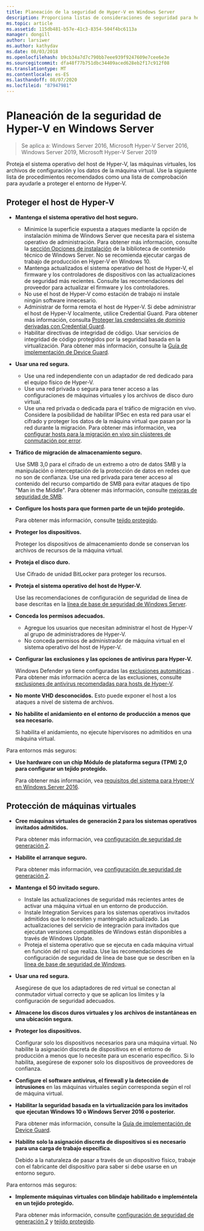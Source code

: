 ```yaml
---
title: Planeación de la seguridad de Hyper-V en Windows Server
description: Proporciona listas de consideraciones de seguridad para hosts de Hyper-v y máquinas virtuales
ms.topic: article
ms.assetid: 115db481-b57e-41c3-8354-504f4bc6113a
manager: dongill
author: larsiwer
ms.author: kathydav
ms.date: 08/03/2018
ms.openlocfilehash: b9cb34a7d7c790bb7eee939f9247609e7cee6e3e
ms.sourcegitcommit: dfa48f77b751dbc34409aced628eb2f17c912f08
ms.translationtype: MT
ms.contentlocale: es-ES
ms.lasthandoff: 08/07/2020
ms.locfileid: "87947981"
---
```

# <a name="plan-for-hyper-v-security-in-windows-server"></a>Planeación de la seguridad de Hyper-V en Windows Server

>Se aplica a: Windows Server 2016, Microsoft Hyper-V Server 2016, Windows Server 2019, Microsoft Hyper-V Server 2019

Proteja el sistema operativo del host de Hyper-V, las máquinas virtuales, los archivos de configuración y los datos de la máquina virtual. Use la siguiente lista de procedimientos recomendados como una lista de comprobación para ayudarle a proteger el entorno de Hyper-V.

## <a name="secure-the-hyper-v-host"></a>Proteger el host de Hyper-V
- **Mantenga el sistema operativo del host seguro.**
    - Minimice la superficie expuesta a ataques mediante la opción de instalación mínima de Windows Server que necesita para el sistema operativo de administración. Para obtener más información, consulte la [sección Opciones de instalación](/windows-server/windows-server#installation-options) de la biblioteca de contenido técnico de Windows Server. No se recomienda ejecutar cargas de trabajo de producción en Hyper-V en Windows 10.
    - Mantenga actualizados el sistema operativo del host de Hyper-V, el firmware y los controladores de dispositivos con las actualizaciones de seguridad más recientes. Consulte las recomendaciones del proveedor para actualizar el firmware y los controladores.
    - No use el host de Hyper-V como estación de trabajo ni instale ningún software innecesario.
    - Administrar de forma remota el host de Hyper-V. Si debe administrar el host de Hyper-V localmente, utilice Credential Guard. Para obtener más información, consulta [Proteger las credenciales de dominio derivadas con Credential Guard](https://docs.microsoft.com/windows/access-protection/credential-guard/credential-guard).
    - Habilitar directivas de integridad de código. Usar servicios de integridad de código protegidos por la seguridad basada en la virtualización. Para obtener más información, consulte la [Guía de implementación de Device Guard](https://docs.microsoft.com/windows/device-security/device-guard/device-guard-deployment-guide).
- **Usar una red segura.**
    - Use una red independiente con un adaptador de red dedicado para el equipo físico de Hyper-V.
    - Use una red privada o segura para tener acceso a las configuraciones de máquinas virtuales y los archivos de disco duro virtual.
    - Use una red privada o dedicada para el tráfico de migración en vivo. Considere la posibilidad de habilitar IPSec en esta red para usar el cifrado y proteger los datos de la máquina virtual que pasan por la red durante la migración. Para obtener más información, vea [configurar hosts para la migración en vivo sin clústeres de conmutación por error](../deploy/set-up-hosts-for-live-migration-without-failover-clustering.md).
- **Tráfico de migración de almacenamiento seguro.**

    Use SMB 3,0 para el cifrado de un extremo a otro de datos SMB y la manipulación o interceptación de la protección de datos en redes que no son de confianza. Use una red privada para tener acceso al contenido del recurso compartido de SMB para evitar ataques de tipo "Man in the Middle". Para obtener más información, consulte [mejoras de seguridad de SMB](https://technet.microsoft.com/library/dn551363.aspx).
- **Configure los hosts para que formen parte de un tejido protegido.**

    Para obtener más información, consulte [tejido protegido](../../../security/guarded-fabric-shielded-vm/guarded-fabric-and-shielded-vms-top-node.md).
- **Proteger los dispositivos.**

    Proteger los dispositivos de almacenamiento donde se conservan los archivos de recursos de la máquina virtual.

- **Proteja el disco duro.**

    Use Cifrado de unidad BitLocker para proteger los recursos.

- **Proteja el sistema operativo del host de Hyper-V.**

    Use las recomendaciones de configuración de seguridad de línea de base descritas en la [línea de base de seguridad de Windows Server](https://docs.microsoft.com/windows/device-security/windows-security-baselines).

- **Conceda los permisos adecuados.**
    - Agregue los usuarios que necesitan administrar el host de Hyper-V al grupo de administradores de Hyper-V.
    - No conceda permisos de administrador de máquina virtual en el sistema operativo del host de Hyper-V.

- **Configurar las exclusiones y las opciones de antivirus para Hyper-V.**

    Windows Defender ya tiene configuradas las [exclusiones automáticas](https://docs.microsoft.com/windows/security/threat-protection/windows-defender-antivirus/configure-server-exclusions-windows-defender-antivirus) . Para obtener más información acerca de las exclusiones, consulte [exclusiones de antivirus recomendadas para hosts de Hyper-V](https://support.microsoft.com/kb/3105657).

- **No monte VHD desconocidos.** Esto puede exponer el host a los ataques a nivel de sistema de archivos.

- **No habilite el anidamiento en el entorno de producción a menos que sea necesario.**

    Si habilita el anidamiento, no ejecute hipervisores no admitidos en una máquina virtual.

Para entornos más seguros:

- **Use hardware con un chip Módulo de plataforma segura (TPM) 2,0 para configurar un tejido protegido.**

    Para obtener más información, vea [requisitos del sistema para Hyper-V en Windows Server 2016](../system-requirements-for-hyper-v-on-windows.md).

## <a name="secure-virtual-machines"></a>Protección de máquinas virtuales
- **Cree máquinas virtuales de generación 2 para los sistemas operativos invitados admitidos.**

    Para obtener más información, vea [configuración de seguridad de generación 2](../learn-more/Generation-2-virtual-machine-security-settings-for-Hyper-V.md).

- **Habilite el arranque seguro.**

    Para obtener más información, vea [configuración de seguridad de generación 2](../learn-more/Generation-2-virtual-machine-security-settings-for-Hyper-V.md).

- **Mantenga el SO invitado seguro.**

    - Instale las actualizaciones de seguridad más recientes antes de activar una máquina virtual en un entorno de producción.
    - Instale Integration Services para los sistemas operativos invitados admitidos que lo necesiten y manténgalo actualizado. Las actualizaciones del servicio de integración para invitados que ejecutan versiones compatibles de Windows están disponibles a través de Windows Update.
    - Proteja el sistema operativo que se ejecuta en cada máquina virtual en función del rol que realiza. Use las recomendaciones de configuración de seguridad de línea de base que se describen en la [línea de base de seguridad de Windows](https://docs.microsoft.com/windows/device-security/windows-security-baselines).

- **Usar una red segura.**

    Asegúrese de que los adaptadores de red virtual se conectan al conmutador virtual correcto y que se aplican los límites y la configuración de seguridad adecuados.

- **Almacene los discos duros virtuales y los archivos de instantáneas en una ubicación segura.**

- **Proteger los dispositivos.**

    Configurar solo los dispositivos necesarios para una máquina virtual. No habilite la asignación discreta de dispositivos en el entorno de producción a menos que lo necesite para un escenario específico. Si lo habilita, asegúrese de exponer solo los dispositivos de proveedores de confianza.

- **Configure el software antivirus, el firewall y la detección de intrusiones** en las máquinas virtuales según corresponda según el rol de máquina virtual.

- **Habilitar la seguridad basada en la virtualización para los invitados que ejecutan Windows 10 o Windows Server 2016 o posterior.**

    Para obtener más información, consulte la [Guía de implementación de Device Guard](https://docs.microsoft.com/windows/device-security/device-guard/device-guard-deployment-guide).

- **Habilite solo la asignación discreta de dispositivos si es necesario para una carga de trabajo específica**.

    Debido a la naturaleza de pasar a través de un dispositivo físico, trabaje con el fabricante del dispositivo para saber si debe usarse en un entorno seguro.

Para entornos más seguros:

- **Implemente máquinas virtuales con blindaje habilitado e impleméntela en un tejido protegido.**

    Para obtener más información, consulte [configuración de seguridad de generación 2](../learn-more/Generation-2-virtual-machine-security-settings-for-Hyper-V.md) y [tejido protegido](../../../security/guarded-fabric-shielded-vm/guarded-fabric-and-shielded-vms-top-node.md).
